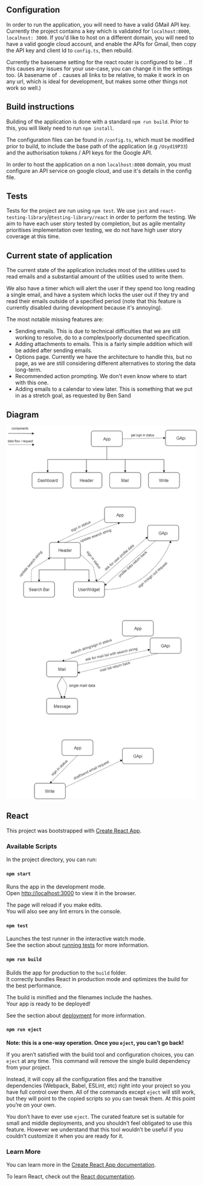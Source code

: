 

## Configuration

In order to run the application, you will need to have a valid GMail API key. Currently the project contains a key which is validated for `localhost:8000`, `localhost: 3000`. If you'd like to host on a different domain, you will need to have a valid google cloud account, and enable the APIs for Gmail, then copy the API key and client Id to `config.ts`, then rebuild.

Currently the basename setting for the react router is configured to be `.`. If this causes any issues for your use-case, you can change it in the settings too. (A basename of `.` causes all links to be relative, to make it work in on any url, which is ideal for development, but makes some other things not work so well.)

## Build instructions

Building of the application is done with a standard `npm run build`. Prior to this, you will likely need to run `npm install`.

The configuration files can be found in `/config.ts`, which must be modified prior to build, to include the base path of the application (e.g `/Usyd19P33`) and the authorisation tokens / API keys for the Google API.

In order to host the application on a non `localhost:8000` domain, you must configure an API service on google cloud, and use it's details in the config file.

## Tests

Tests for the project are run using `npm test`. We use `jest` and `react-testing-library`/`@testing-library/react` in order to perform the testing. We aim to have each user story tested by completion, but as agile mentality prioritises implementation over testing, we do not have high user story coverage at this time.

## Current state of application

The current state of the application includes most of the utilities used to read emails and a substantial amount of the utilities used to write them.

We also have a timer which will alert the user if they spend too long reading a single email, and have a system which locks the user out if they try and read their emails outside of a specified period (note that this feature is currently disabled during development because it's annoying).

The most notable missing features are:

- Sending emails. This is due to technical difficulties that we are still working to resolve, do to a complex/poorly documented specification.
- Adding attachments to emails. This is a fairly simple addition which will be added after sending emails.
- Options page. Currently we have the architecture to handle this, but no page, as we are still considering different alternatives to storing the data long-term.
- Recommended action prompting. We don't even know where to start with this one.
- Adding emails to a calendar to view later. This is something that we put in as a stretch goal, as requested by Ben Sand

## Diagram

![System Diagram](./system_diagram.png)

## React

This project was bootstrapped with [Create React App](https://github.com/facebook/create-react-app).

### Available Scripts

In the project directory, you can run:

#### `npm start`

Runs the app in the development mode.<br>
Open [http://localhost:3000](http://localhost:3000) to view it in the browser.

The page will reload if you make edits.<br>
You will also see any lint errors in the console.

#### `npm test`

Launches the test runner in the interactive watch mode.<br>
See the section about [running tests](https://facebook.github.io/create-react-app/docs/running-tests) for more information.

#### `npm run build`

Builds the app for production to the `build` folder.<br>
It correctly bundles React in production mode and optimizes the build for the best performance.

The build is minified and the filenames include the hashes.<br>
Your app is ready to be deployed!

See the section about [deployment](https://facebook.github.io/create-react-app/docs/deployment) for more information.

#### `npm run eject`

**Note: this is a one-way operation. Once you `eject`, you can’t go back!**

If you aren’t satisfied with the build tool and configuration choices, you can `eject` at any time. This command will remove the single build dependency from your project.

Instead, it will copy all the configuration files and the transitive dependencies (Webpack, Babel, ESLint, etc) right into your project so you have full control over them. All of the commands except `eject` will still work, but they will point to the copied scripts so you can tweak them. At this point you’re on your own.

You don’t have to ever use `eject`. The curated feature set is suitable for small and middle deployments, and you shouldn’t feel obligated to use this feature. However we understand that this tool wouldn’t be useful if you couldn’t customize it when you are ready for it.

### Learn More

You can learn more in the [Create React App documentation](https://facebook.github.io/create-react-app/docs/getting-started).

To learn React, check out the [React documentation](https://reactjs.org/).
